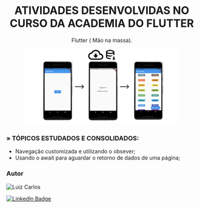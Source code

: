 <h1 align="center">ATIVIDADES DESENVOLVIDAS NO CURSO DA ACADEMIA DO FLUTTER</h1>

<p align="center"> Flutter ( Mão na massa).</p>

<p align="center">
<img width="410" height="200" src="images/logo.png"/>
</p>


### » TÓPICOS ESTUDADOS E CONSOLIDADOS:

- Navegação customizada e utilizando o obsever;
- Usando o await para aguardar o retorno de dados de uma página;
    






### Autor

<img alt="Luiz Carlos" title="Luiz Carlos" src="https://avatars.githubusercontent.com/u/29442285?s=96&v=4" height="100" width="100" />

[![LinkedIn Badge](https://img.shields.io/badge/-LUIZ_CARLOS-blue?style=flat-square&logo=Linkedin&logoColor=white&link=https://www.linkedin.com/in/luizzlcs/)](https://www.linkedin.com/in/luizzlcs/)
